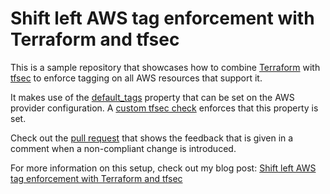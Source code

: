 # Shift left AWS tag enforcement with Terraform and tfsec

This is a sample repository that showcases how to combine [Terraform](https://www.terraform.io/) with [tfsec](https://github.com/tfsec/tfsec) to enforce tagging on all AWS resources that support it.

It makes use of the [default_tags](https://registry.terraform.io/providers/hashicorp/aws/latest/docs#default_tags) property that can be set on the AWS provider configuration. A [custom tfsec check](https://tfsec.dev/docs/custom_checks/) enforces that this property is set.

Check out the [pull request](https://github.com/SanderKnape/tfsec/pull/1) that shows the feedback that is given in a comment when a non-compliant change is introduced.

For more information on this setup, check out my blog post: [Shift left AWS tag enforcement with Terraform and tfsec](https://sanderknape.com/2021/05/shift-left-aws-tag-enforcement-terraform-tfsec/)
